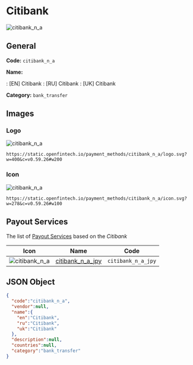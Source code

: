 
# Citibank 
![citibank_n_a](https://static.openfintech.io/payment_methods/citibank_n_a/logo.svg?w=400&c=v0.59.26#w200)  

## General 
**Code:** `citibank_n_a` 
 
**Name:** 
 
:	[EN] Citibank 
:	[RU] Citibank 
:	[UK] Citibank 
 
**Category:** `bank_transfer` 
 

## Images 

### Logo 
![citibank_n_a](https://static.openfintech.io/payment_methods/citibank_n_a/logo.svg?w=400&c=v0.59.26#w200)  

```
https://static.openfintech.io/payment_methods/citibank_n_a/logo.svg?w=400&c=v0.59.26#w200
```  

### Icon 
![citibank_n_a](https://static.openfintech.io/payment_methods/citibank_n_a/icon.svg?w=278&c=v0.59.26#w100)  

```
https://static.openfintech.io/payment_methods/citibank_n_a/icon.svg?w=278&c=v0.59.26#w100
```  

## Payout Services 
 
The list of [Payout Services](/payout-services/) based on the _Citibank_ 

|Icon|Name|Code| 
|:---:|:---:|:---:| 
|![citibank_n_a](https://static.openfintech.io/payout_methods/citibank_n_a/icon.svg?w=278&c=v0.59.26#w40) |[citibank_n_a_jpy](/payout-services/citibank_n_a_jpy/)|`citibank_n_a_jpy`| 
 

## JSON Object 

```json
{
  "code":"citibank_n_a",
  "vendor":null,
  "name":{
    "en":"Citibank",
    "ru":"Citibank",
    "uk":"Citibank"
  },
  "description":null,
  "countries":null,
  "category":"bank_transfer"
}
```  
